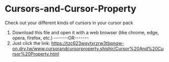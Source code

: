 # Cursors-and-Cursor-Property
Check out your different kinds of cursors in your cursor pack

1. Download this file and open it with a web browser (like chrome, edge, opera, firefox, etc.)
-------OR-------
2. Just click the link: https://tzc623wqvtxrzrw3tbpnqw-on.drv.tw/www.cursorandcursorproperty.shishir/Cursor%20And%20Cursor%20Property.html
